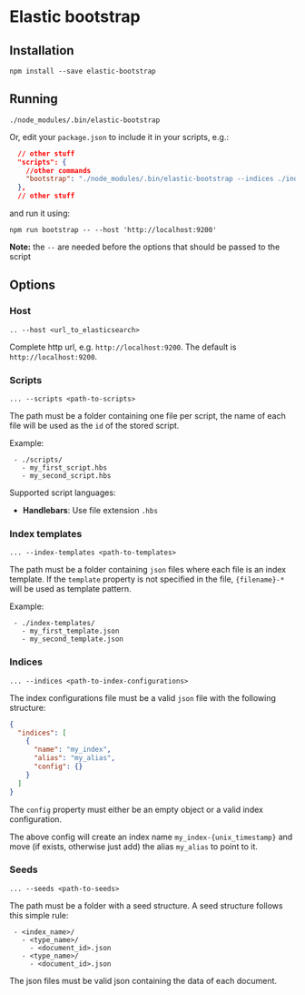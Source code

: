 # Elastic bootstrap

## Installation

```
npm install --save elastic-bootstrap
```

## Running

```
./node_modules/.bin/elastic-bootstrap
```

Or, edit your `package.json` to include it in your scripts, e.g.:
```json
  // other stuff
  "scripts": {
    //other commands
    "bootstrap": "./node_modules/.bin/elastic-bootstrap --indices ./indices.json"
  },
  // other stuff
```

and run it using:
```
npm run bootstrap -- --host 'http://localhost:9200' 
```
**Note:** the `--` are needed before the options that should be passed to the script

## Options

### Host

```
.. --host <url_to_elasticsearch>
```

Complete http url, e.g. `http://localhost:9200`. The default is `http://localhost:9200`.

### Scripts

```
... --scripts <path-to-scripts>
```

The path must be a folder containing one file per script, the name of each file will be used as the `id` of the stored script.

Example:
```
 - ./scripts/
   - my_first_script.hbs
   - my_second_script.hbs
```

Supported script languages:
 * **Handlebars**: Use file extension `.hbs`

### Index templates

```
... --index-templates <path-to-templates>
```

The path must be a folder containing `json` files where each file is an index template. If the `template` property is not specified in the file, `{filename}-*` will be used as template pattern.

Example:
```
 - ./index-templates/
   - my_first_template.json
   - my_second_template.json
```

### Indices

```
... --indices <path-to-index-configurations>
```

The index configurations file must be a valid `json` file with the following structure:

```json
{
  "indices": [
    {
      "name": "my_index",
      "alias": "my_alias",
      "config": {}
    }
  ]
}
```

The `config` property must either be an empty object or a valid index configuration.

The above config will create an index name `my_index-{unix_timestamp}` and move (if exists, otherwise just add) the alias `my_alias` to point to it.

### Seeds

```
... --seeds <path-to-seeds>
```

The path must be a folder with a seed structure. A seed structure follows this simple rule:

```
 - <index_name>/
   - <type_name>/
     - <document_id>.json
   - <type_name>/
     - <document_id>.json
```

The json files must be valid json containing the data of each document.
